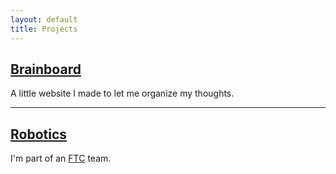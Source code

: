 ```yaml
---
layout: default
title: Projects
---
```


## [Brainboard](https://bananamaster3.github.io/BrainBoard)
A little website I made to let me organize my thoughts.

___

## [Robotics](https://overclockedftc.com/)
I'm part of an [FTC](https://www.firstinspires.org/robotics/ftc) team.
